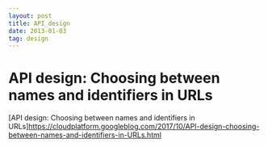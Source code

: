 ```yaml
---
layout: post
title: API_design
date: 2013-01-03
tag: design
---
```


# API design: Choosing between names and identifiers in URLs

[API design: Choosing between names and identifiers in URLs]https://cloudplatform.googleblog.com/2017/10/API-design-choosing-between-names-and-identifiers-in-URLs.html
